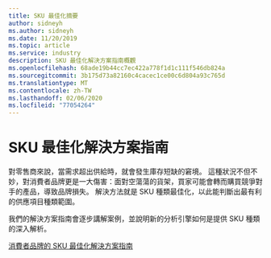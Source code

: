 ```yaml
---
title: SKU 最佳化摘要
author: sidneyh
ms.author: sidneyh
ms.date: 11/20/2019
ms.topic: article
ms.service: industry
description: SKU 最佳化解決方案指南概觀
ms.openlocfilehash: 68ade19b44cc7ec422a778f1d1c111f546db824a
ms.sourcegitcommit: 3b175d73a82160c4cacec1ce00c6d804a93c765d
ms.translationtype: MT
ms.contentlocale: zh-TW
ms.lasthandoff: 02/06/2020
ms.locfileid: "77054264"
---
```

# <a name="sku-optimization-solution-guide"></a>SKU 最佳化解決方案指南

對零售商來說，當需求超出供給時，就會發生庫存短缺的窘境。 這種狀況不但不妙，對消費者品牌更是一大傷害：面對空蕩蕩的貨架，買家可能會轉而購買競爭對手的產品，導致品牌損失。 解決方法就是 SKU 種類最佳化，以此能判斷出最有利的供應項目種類範圍。  

我們的解決方案指南會逐步講解案例，並說明新的分析引擎如何是提供 SKU 種類的深入解析。 

[消費者品牌的 SKU 最佳化解決方案指南](/azure/industry/retail/sku-optimization-solution-guide)
